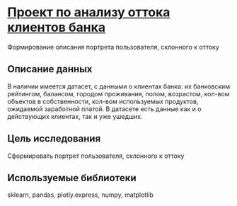 # [Проект по анализу оттока клиентов банка](https://github.com/lordoffiery/Bank_Churn_predict)
Формирование описания портрета пользователя, склонного к оттоку

## Описание данных
В наличии имеется датасет, с данными о клиентах банка: их банковским рейтингом, балансом, городом проживания, полом, возрастом, кол-вом объектов в собственности, кол-вом используемых продуктов, ожидаемой заработной платой. В датасете есть данные как и о действующих клиентах, так и уже ушедших.

## Цель исследования
Сформировать портрет пользователя, склонного к оттоку

## Используемые библиотеки
sklearn, pandas, plotly.express, numpy, matplotlib

